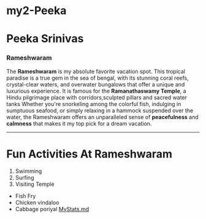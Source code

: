 # my2-Peeka
# Peeka Srinivas
### Rameshwaram

The **Rameshwaram** is my absolute favorite vacation spot. This tropical paradise is a true gem in the sea of bengal, with its stunning coral reefs, crystal-clear waters, and overwater bungalows that offer a unique and luxurious experience. It is famous for the **Ramanathaswamy Temple**, a Hindu pilgrimage place with corridors,sculpted pillars and sacred water tanks Whether you're snorkeling among the colorful fish, indulging in sumptuous seafood, or simply relaxing in a hammock suspended over the water, the Rameshwaram offers an unparalleled sense of **peacefulness** and **calmness** that makes it my top pick for a dream vacation.

---

# Fun Activities At Rameshwaram
1. Swimming
2. Surfing
3. Visiting Temple

* Fish Fry
* Chicken vindaloo
* Cabbage poriyal
[MyStats.md](https://github.com/srinivas3p/my2-Peeka/blob/main/MyStats.md)